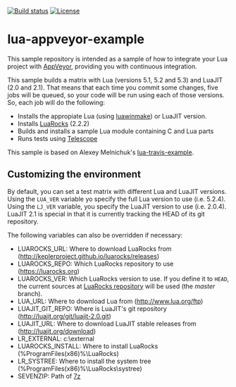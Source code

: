 [![Build status](https://ci.appveyor.com/api/projects/status/subf1ydrutspjtk8/branch/master?svg=true)](https://ci.appveyor.com/project/ignacio/lua-appveyor-example/branch/master)
[![License](http://img.shields.io/badge/License-MIT-brightgreen.svg)](LICENSE)

# lua-appveyor-example

This sample repository is intended as a sample of how to integrate your Lua project with [AppVeyor](https://ci.appveyor.com/), providing you with continuous integration.

This sample builds a matrix with Lua (versions 5.1, 5.2 and 5.3) and LuaJIT (2.0 and 2.1). That means that each time you commit some changes, five jobs will be queued, so your code will be run using each of those versions.
So, each job will do the following:
* Installs the appropiate Lua (using [luawinmake](https://github.com/Tieske/luawinmake)) or LuaJIT version.
* Installs [LuaRocks](https://luarocks.org/) (2.2.2)
* Builds and installs a sample Lua module containing C and Lua parts
* Runs tests using [Telescope](https://github.com/norman/telescope)

This sample is based on Alexey Melnichuk's [lua-travis-example](https://github.com/moteus/lua-travis-example).

## Customizing the environment

By default, you can set a test matrix with different Lua and LuaJIT versions. Using the `LUA_VER` variable yo specify the full Lua version to use (i.e. 5.2.4).
Using the `LJ_VER` variable, you specify the LuaJIT version to use (i.e. 2.0.4). LuaJIT 2.1 is special in that it is currently tracking the HEAD of its git repository.

The following variables can also be overridden if necessary:

- LUAROCKS_URL: Where to download LuaRocks from (http://keplerproject.github.io/luarocks/releases)
- LUAROCKS_REPO: Which LuaRocks repository to use (https://luarocks.org)
- LUAROCKS_VER: Which LuaRocks version to use. If you define it to `HEAD`, the current sources at [LuaRocks repository](https://github.com/keplerproject/luarocks) will be used (the _master_ branch).
- LUA_URL: Where to download Lua from (http://www.lua.org/ftp)
- LUAJIT_GIT_REPO: Where is LuaJIT's git repository (http://luajit.org/git/luajit-2.0.git)
- LUAJIT_URL: Where to download LuaJIT stable releases from (http://luajit.org/download)
- LR_EXTERNAL: c:\external
- LUAROCKS_INSTALL: Where to install LuaRocks (%ProgramFiles(x86)%\LuaRocks)
- LR_SYSTREE: Where to install the system tree (%ProgramFiles(x86)%\LuaRocks\systree)
- SEVENZIP: Path of [7z](http://www.7-zip.org/)
